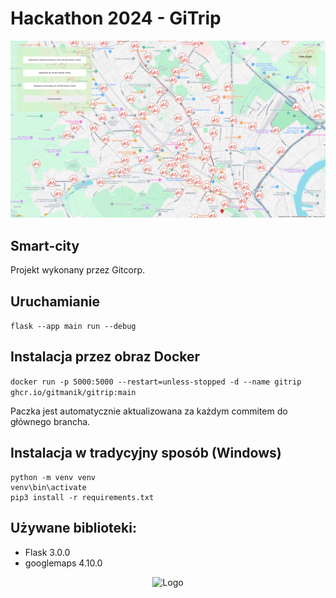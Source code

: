 # Hackathon 2024 - GiTrip
![Screenshot](Screenshot.png)
## Smart-city

Projekt wykonany przez Gitcorp.

## Uruchamianie
``` flask --app main run --debug ```

## Instalacja przez obraz Docker
``` docker run -p 5000:5000 --restart=unless-stopped -d --name gitrip ghcr.io/gitmanik/gitrip:main ```
</br>

Paczka jest automatycznie aktualizowana za każdym commitem do głównego brancha.

## Instalacja w tradycyjny sposób (Windows)
```
python -m venv venv 
venv\bin\activate
pip3 install -r requirements.txt
```

## Używane biblioteki:
* Flask 3.0.0
* googlemaps 4.10.0

<p align="center">
  <img src="logo1.png" alt="Logo">
</p>

